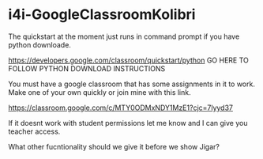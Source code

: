 # i4i-GoogleClassroomKolibri


The quickstart at the moment just runs in command prompt if you have python downloade.

https://developers.google.com/classroom/quickstart/python    GO HERE TO FOLLOW PYTHON DOWNLOAD INSTRUCTIONS


You must have a google classroom that has some assignments in it to work. Make one of your own quickly or join mine with this link.

https://classroom.google.com/c/MTY0ODMxNDY1MzE1?cjc=7lyyd37


If it doesnt work with student permissions let me know and I can give you teacher access.

What other fucntionality should we give it before we show Jigar?
